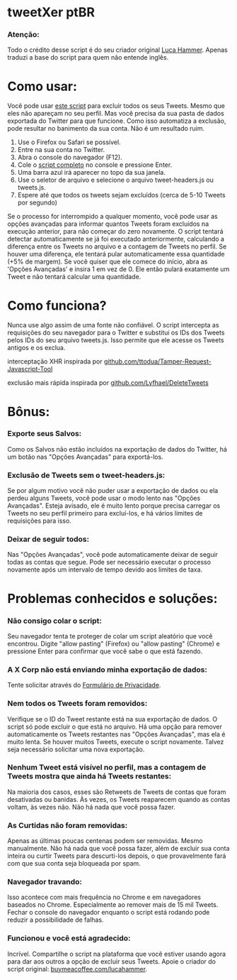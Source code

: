 # tweetXer ptBR

### Atenção:

Todo o crédito desse script é do seu criador original [Luca Hammer](https://github.com/lucahammer/). Apenas traduzi a base do script para quem não entende inglês.

# Como usar:

Você pode usar [este script](https://github.com/arielgmelo/tweetXer-ptbr/blob/main/tweetXer.js) para excluir todos os seus Tweets. Mesmo que eles não apareçam no seu perfil. Mas você precisa da sua pasta de dados exportada do Twitter para que funcione. Como isso automatiza a exclusão, pode resultar no banimento da sua conta. Não é um resultado ruim.

1.  Use o Firefox ou Safari se possível.
2.  Entre na sua conta no Twitter.
3.  Abra o console do navegador (F12).
4.  Cole o [script completo](https://github.com/arielgmelo/tweetXer-ptbr/blob/main/tweetXer.js) no console e pressione Enter.
5.  Uma barra azul irá aparecer no topo da sua janela.
6.  Use o seletor de arquivo e selecione o arquivo tweet-headers.js ou tweets.js.
7.  Espere até que todos os tweets sejam excluídos (cerca de 5-10 Tweets por segundo)

Se o processo for interrompido a qualquer momento, você pode usar as opções avançadas para informar quantos Tweets foram excluídos na execução anterior, para não começar do zero novamente. O script tentará detectar automaticamente se já foi executado anteriormente, calculando a diferença entre os Tweets no arquivo e a contagem de Tweets no perfil. Se houver uma diferença, ele tentará pular automaticamente essa quantidade (+5% de margem). Se você quiser que ele comece do início, abra as 'Opções Avançadas' e insira 1 em vez de 0. Ele então pulará exatamente um Tweet e não tentará calcular uma quantidade.

# Como funciona?

Nunca use algo assim de uma fonte não confiável. O script intercepta as requisições do seu navegador para o Twitter e substitui os IDs dos Tweets pelos IDs do seu arquivo tweets.js. Isso permite que ele acesse os Tweets antigos e os exclua.

interceptação XHR inspirada por [github.com/ttodua/Tamper-Request-Javascript-Tool](https://github.com/ttodua/Tamper-Request-Javascript-Tool)

exclusão mais rápida inspirada por [github.com/Lyfhael/DeleteTweets](https://github.com/Lyfhael/DeleteTweets)

# Bônus: 

### Exporte seus Salvos:

Como os Salvos não estão incluídos na exportação de dados do Twitter, há um botão nas "Opções Avançadas" para exportá-los.

### Exclusão de Tweets sem o tweet-headers.js:

Se por algum motivo você não puder usar a exportação de dados ou ela perdeu alguns Tweets, você pode usar o modo lento nas "Opções Avançadas". Esteja avisado, ele é muito lento porque precisa carregar os Tweets no seu perfil primeiro para excluí-los, e há vários limites de requisições para isso.

### Deixar de seguir todos:

Nas "Opções Avançadas", você pode automaticamente deixar de seguir todas as contas que segue. Pode ser necessário executar o processo novamente após um intervalo de tempo devido aos limites de taxa.

# Problemas conhecidos e soluções:

### Não consigo colar o script:

  Seu navegador tenta te proteger de colar um script aleatório que você encontrou. Digite "allow pasting" (Firefox) ou "allow pasting" (Chrome) e pressione Enter para confirmar que você sabe o que está fazendo.

### A X Corp não está enviando minha exportação de dados:

Tente solicitar através do [Formulário de Privacidade](https://help.x.com/en/forms/privacy/request-account-info/me).

### Nem todos os Tweets foram removidos:

Verifique se o ID do Tweet restante está na sua exportação de dados. O script só pode excluir o que está no arquivo. Há uma opção para remover automaticamente os Tweets restantes nas "Opções Avançadas", mas ela é muito lenta. Se houver muitos Tweets, execute o script novamente. Talvez seja necessário solicitar uma nova exportação.

### Nenhum Tweet está visível no perfil, mas a contagem de Tweets mostra que ainda há Tweets restantes:

Na maioria dos casos, esses são Retweets de Tweets de contas que foram desativadas ou banidas. Às vezes, os Tweets reaparecem quando as contas voltam, às vezes não. Não há nada que você possa fazer.

### As Curtidas não foram removidas:

Apenas as últimas poucas centenas podem ser removidas. Mesmo manualmente. Não há nada que você possa fazer, além de excluir sua conta inteira ou curtir Tweets para descurti-los depois, o que provavelmente fará com que sua conta seja bloqueada por spam.

### Navegador travando:

  Isso acontece com mais frequência no Chrome e em navegadores baseados no Chrome. Especialmente ao remover mais de 15 mil Tweets. Fechar o console do navegador enquanto o script está rodando pode reduzir a possibilidade de falhas.

### Funcionou e você está agradecido:

Incrível. Compartilhe o script na plataforma que você estiver usando agora para dar aos outros a opção de excluir seus Tweets. Apoie o criador do script original: [buymeacoffee.com/lucahammer](https://www.buymeacoffee.com/lucahammer).
